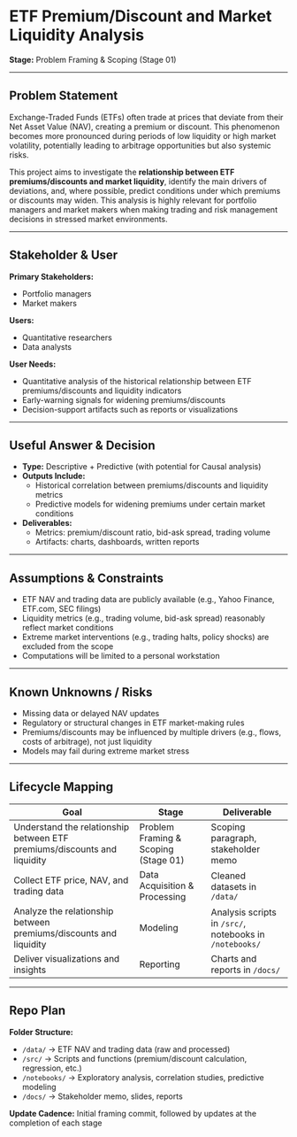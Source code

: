 # ETF Premium/Discount and Market Liquidity Analysis  
**Stage:** Problem Framing & Scoping (Stage 01)  

---

## Problem Statement  
Exchange-Traded Funds (ETFs) often trade at prices that deviate from their Net Asset Value (NAV), creating a premium or discount. This phenomenon becomes more pronounced during periods of low liquidity or high market volatility, potentially leading to arbitrage opportunities but also systemic risks.  

This project aims to investigate the **relationship between ETF premiums/discounts and market liquidity**, identify the main drivers of deviations, and, where possible, predict conditions under which premiums or discounts may widen. This analysis is highly relevant for portfolio managers and market makers when making trading and risk management decisions in stressed market environments.  

---

## Stakeholder & User  
**Primary Stakeholders:**  
- Portfolio managers  
- Market makers  

**Users:**  
- Quantitative researchers  
- Data analysts  

**User Needs:**  
- Quantitative analysis of the historical relationship between ETF premiums/discounts and liquidity indicators  
- Early-warning signals for widening premiums/discounts  
- Decision-support artifacts such as reports or visualizations  

---

## Useful Answer & Decision  
- **Type:** Descriptive + Predictive (with potential for Causal analysis)  
- **Outputs Include:**  
  - Historical correlation between premiums/discounts and liquidity metrics  
  - Predictive models for widening premiums under certain market conditions  
- **Deliverables:**  
  - Metrics: premium/discount ratio, bid-ask spread, trading volume  
  - Artifacts: charts, dashboards, written reports  

---

## Assumptions & Constraints  
- ETF NAV and trading data are publicly available (e.g., Yahoo Finance, ETF.com, SEC filings)  
- Liquidity metrics (e.g., trading volume, bid-ask spread) reasonably reflect market conditions  
- Extreme market interventions (e.g., trading halts, policy shocks) are excluded from the scope  
- Computations will be limited to a personal workstation  

---

## Known Unknowns / Risks  
- Missing data or delayed NAV updates  
- Regulatory or structural changes in ETF market-making rules  
- Premiums/discounts may be influenced by multiple drivers (e.g., flows, costs of arbitrage), not just liquidity  
- Models may fail during extreme market stress  

---

## Lifecycle Mapping  

| Goal | Stage | Deliverable |  
|------|-------|-------------|  
| Understand the relationship between ETF premiums/discounts and liquidity | Problem Framing & Scoping (Stage 01) | Scoping paragraph, stakeholder memo |  
| Collect ETF price, NAV, and trading data | Data Acquisition & Processing | Cleaned datasets in `/data/` |  
| Analyze the relationship between premiums/discounts and liquidity | Modeling | Analysis scripts in `/src/`, notebooks in `/notebooks/` |  
| Deliver visualizations and insights | Reporting | Charts and reports in `/docs/` |  

---

## Repo Plan  
**Folder Structure:**  
- `/data/` → ETF NAV and trading data (raw and processed)  
- `/src/` → Scripts and functions (premium/discount calculation, regression, etc.)  
- `/notebooks/` → Exploratory analysis, correlation studies, predictive modeling  
- `/docs/` → Stakeholder memo, slides, reports  

**Update Cadence:** Initial framing commit, followed by updates at the completion of each stage  
